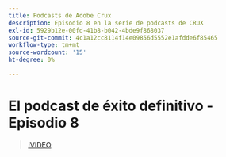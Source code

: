 ```yaml
---
title: Podcasts de Adobe Crux
description: Episodio 8 en la serie de podcasts de CRUX
exl-id: 5929b12e-00fd-41b8-b042-4bde9f868037
source-git-commit: 4c1a12cc8114f14e09856d5552e1afdde6f85465
workflow-type: tm+mt
source-wordcount: '15'
ht-degree: 0%

---
```


# El podcast de éxito definitivo - Episodio 8

>[!VIDEO](https://video.tv.adobe.com/v/3429404?quality=12learn=on)
